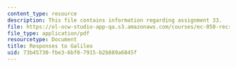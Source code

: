 ```yaml
---
content_type: resource
description: This file contains information regarding assignment 33.
file: https://ol-ocw-studio-app-qa.s3.amazonaws.com/courses/ec-050-recreate-experiments-from-history-inform-the-future-from-the-past-galileo-january-iap-2010/73b45730fbe36bf07915b2b889a6845f_MITEC_050IAP10_assn33.pdf
file_type: application/pdf
resourcetype: Document
title: Responses to Galileo
uid: 73b45730-fbe3-6bf0-7915-b2b889a6845f
---
```

